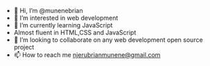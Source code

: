 - 👋 Hi, I’m @munenebrian
- 👀 I’m interested in web development
- 🌱 I’m currently learning JavaScript
- Almost fluent in HTML,CSS and JavaScript
- 💞️ I’m looking to collaborate on any web development open source project
- 📫 How to reach me njerubrianmunene@gmail.com

<!---
munenebrian/munenebrian is a ✨ special ✨ repository because its `README.md` (this file) appears on your GitHub profile.
You can click the Preview link to take a look at your changes.
--->

